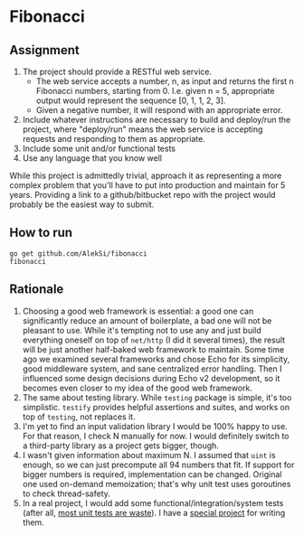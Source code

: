 # Fibonacci

## Assignment

1. The project should provide a RESTful web service.
    * The web service accepts a number, n, as input and returns the first n Fibonacci numbers, starting from 0.
      I.e. given n  = 5, appropriate output would represent the sequence [0, 1, 1, 2, 3].
    * Given a negative number, it will respond with an appropriate error.
2. Include whatever instructions are necessary to build and deploy/run the project, where "deploy/run" means
   the web service is accepting requests and responding to them as appropriate.
3. Include some unit and/or functional tests
4. Use any language that you know well

While this project is admittedly trivial, approach it as representing a more complex problem that you'll
have to put into production and maintain for 5 years.
Providing a link to a github/bitbucket repo with the project would probably be the easiest way to submit.

## How to run

```
go get github.com/AlekSi/fibonacci
fibonacci
```

## Rationale

1. Choosing a good web framework is essential: a good one can significantly reduce an amount of boilerplate,
   a bad one will not be pleasant to use. While it's tempting not to use any and just build everything oneself
   on top of `net/http` (I did it several times), the result will be just another half-baked web framework
   to maintain. Some time ago we examined several frameworks and chose Echo for its simplicity,
   good middleware system, and sane centralized error handling. Then I influenced some design decisions
   during Echo v2 development, so it becomes even closer to my idea of the good web framework.
2. The same about testing library. While `testing` package is simple, it's too simplistic. `testify` provides
   helpful assertions and suites, and works on top of `testing`, not replaces it.
3. I'm yet to find an input validation library I would be 100% happy to use. For that reason,
   I check N manually for now. I would definitely switch to a third-party library as a project gets bigger, though.
4. I wasn't given information about maximum N. I assumed that `uint` is enough, so we can just precompute
   all 94 numbers that fit. If support for bigger numbers is required, implementation can be changed.
   Original one used on-demand memoization; that's why unit test uses goroutines to check thread-safety.
5. In a real project, I would add some functional/integration/system tests (after all,
   [most unit tests are waste](http://rbcs-us.com/documents/Why-Most-Unit-Testing-is-Waste.pdf)).
   I have a [special project](https://github.com/go-gophers/gophers) for writing them.
